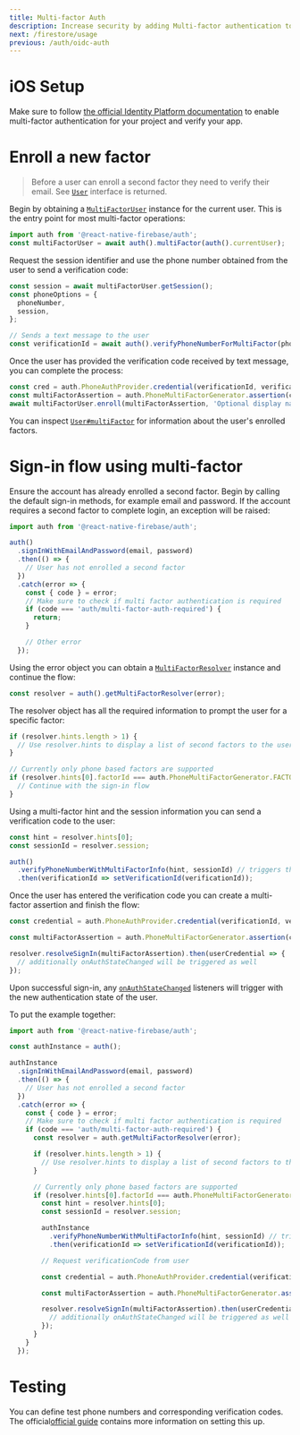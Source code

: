 ```yaml
---
title: Multi-factor Auth
description: Increase security by adding Multi-factor authentication to your app.
next: /firestore/usage
previous: /auth/oidc-auth
---
```


# iOS Setup

Make sure to follow [the official Identity Platform
documentation](https://cloud.google.com/identity-platform/docs/ios/mfa#enabling_multi-factor_authentication)
to enable multi-factor authentication for your project and verify your app.

# Enroll a new factor

> Before a user can enroll a second factor they need to verify their email. See
> [`User`](/reference/auth/user#sendEmailVerification) interface is returned.

Begin by obtaining a [`MultiFactorUser`](/reference/auth/multifactoruser)
instance for the current user. This is the entry point for most multi-factor
operations:

```js
import auth from '@react-native-firebase/auth';
const multiFactorUser = await auth().multiFactor(auth().currentUser);
```

Request the session identifier and use the phone number obtained from the user
to send a verification code:

```js
const session = await multiFactorUser.getSession();
const phoneOptions = {
  phoneNumber,
  session,
};

// Sends a text message to the user
const verificationId = await auth().verifyPhoneNumberForMultiFactor(phoneOptions);
```

Once the user has provided the verification code received by text message, you
can complete the process:

```js
const cred = auth.PhoneAuthProvider.credential(verificationId, verificationCode);
const multiFactorAssertion = auth.PhoneMultiFactorGenerator.assertion(cred);
await multiFactorUser.enroll(multiFactorAssertion, 'Optional display name for the user');
```

You can inspect [`User#multiFactor`](/reference/auth/user#multiFactor) for
information about the user's enrolled factors.

# Sign-in flow using multi-factor

Ensure the account has already enrolled a second factor. Begin by calling the
default sign-in methods, for example email and password. If the account requires
a second factor to complete login, an exception will be raised:

```js
import auth from '@react-native-firebase/auth';

auth()
  .signInWithEmailAndPassword(email, password)
  .then(() => {
    // User has not enrolled a second factor
  })
  .catch(error => {
    const { code } = error;
    // Make sure to check if multi factor authentication is required
    if (code === 'auth/multi-factor-auth-required') {
      return;
    }

    // Other error
  });
```

Using the error object you can obtain a
[`MultiFactorResolver`](/reference/auth/multifactorresolver) instance and
continue the flow:

```js
const resolver = auth().getMultiFactorResolver(error);
```

The resolver object has all the required information to prompt the user for a
specific factor:

```js
if (resolver.hints.length > 1) {
  // Use resolver.hints to display a list of second factors to the user
}

// Currently only phone based factors are supported
if (resolver.hints[0].factorId === auth.PhoneMultiFactorGenerator.FACTOR_ID) {
  // Continue with the sign-in flow
}
```

Using a multi-factor hint and the session information you can send a
verification code to the user:

```js
const hint = resolver.hints[0];
const sessionId = resolver.session;

auth()
  .verifyPhoneNumberWithMultiFactorInfo(hint, sessionId) // triggers the message to the user
  .then(verificationId => setVerificationId(verificationId));
```

Once the user has entered the verification code you can create a multi-factor
assertion and finish the flow:

```js
const credential = auth.PhoneAuthProvider.credential(verificationId, verificationCode);

const multiFactorAssertion = auth.PhoneMultiFactorGenerator.assertion(credential);

resolver.resolveSignIn(multiFactorAssertion).then(userCredential => {
  // additionally onAuthStateChanged will be triggered as well
});
```

Upon successful sign-in, any
[`onAuthStateChanged`](/auth/usage#listening-to-authentication-state) listeners
will trigger with the new authentication state of the user.

To put the example together:

```js
import auth from '@react-native-firebase/auth';

const authInstance = auth();

authInstance
  .signInWithEmailAndPassword(email, password)
  .then(() => {
    // User has not enrolled a second factor
  })
  .catch(error => {
    const { code } = error;
    // Make sure to check if multi factor authentication is required
    if (code === 'auth/multi-factor-auth-required') {
      const resolver = auth.getMultiFactorResolver(error);

      if (resolver.hints.length > 1) {
        // Use resolver.hints to display a list of second factors to the user
      }

      // Currently only phone based factors are supported
      if (resolver.hints[0].factorId === auth.PhoneMultiFactorGenerator.FACTOR_ID) {
        const hint = resolver.hints[0];
        const sessionId = resolver.session;

        authInstance
          .verifyPhoneNumberWithMultiFactorInfo(hint, sessionId) // triggers the message to the user
          .then(verificationId => setVerificationId(verificationId));

        // Request verificationCode from user

        const credential = auth.PhoneAuthProvider.credential(verificationId, verificationCode);

        const multiFactorAssertion = auth.PhoneMultiFactorGenerator.assertion(credential);

        resolver.resolveSignIn(multiFactorAssertion).then(userCredential => {
          // additionally onAuthStateChanged will be triggered as well
        });
      }
    }
  });
```

# Testing

You can define test phone numbers and corresponding verification codes. The
official[official
guide](https://cloud.google.com/identity-platform/docs/ios/mfa#enabling_multi-factor_authentication)
contains more information on setting this up.
